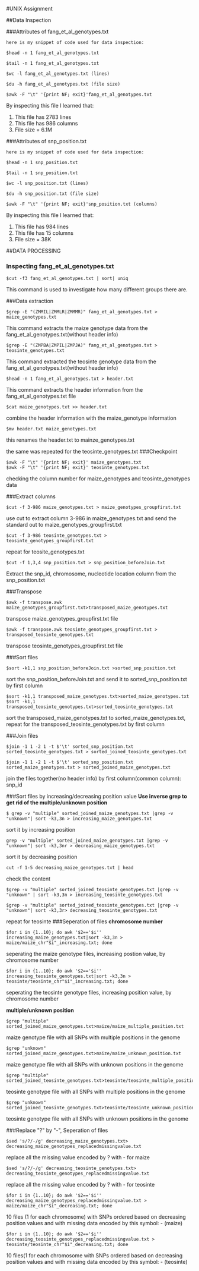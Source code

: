 #UNIX Assignment

##Data Inspection

###Attributes of fang_et_al_genotypes.txt

```
here is my snippet of code used for data inspection:
```
```
$head -n 1 fang_et_al_genotypes.txt
```
```
$tail -n 1 fang_et_al_genotypes.txt
```
```
$wc -l fang_et_al_genotypes.txt (lines)
```

```
$du -h fang_et_al_genotypes.txt (file size)
```

```
$awk -F "\t" '{print NF; exit}'fang_et_al_genotypes.txt
```
By inspecting this file I learned that:

1. This file has 2783 lines
2. This file has 986 columns
3. File size = 6.1M

###Attributes of snp_position.txt

```
here is my snippet of code used for data inspection:
```
```
$head -n 1 snp_position.txt
```
```
$tail -n 1 snp_position.txt
```
```
$wc -l snp_position.txt (lines)
```

```
$du -h snp_position.txt (file size)
```

```
$awk -F "\t" '{print NF; exit}'snp_position.txt (columns)
```
By inspecting this file I learned that:

1. This file has 984 lines
2. This file has 15 columns
3. File size = 38K

##DATA PROCESSING
### Inspecting fang_et_al_genotypes.txt

```
$cut -f3 fang_et_al_genotypes.txt | sort| uniq
```
This command is used to investigate how many different groups there are.

###Data extraction
```
$grep -E "(ZMMIL|ZMMLR|ZMMMR)" fang_et_al_genotypes.txt > maize_genotypes.txt
```
This command extracts the maize genotype data from the fang_et_al_genotypes.txt(without header info)

```
$grep -E "(ZMPBA|ZMPIL|ZMPJA)" fang_et_al_genotypes.txt > teosinte_genotypes.txt
```
This command extracted the teosinte genotype data from the fang_et_al_genotypes.txt(without header info)

```
$head -n 1 fang_et_al_genotypes.txt > header.txt
```
This command extracts the header information from the fang_et_al_genotypes.txt file

```
$cat maize_genotypes.txt >> header.txt
```
combine the header information with the maize_genotype information

```
$mv header.txt maize_genotypes.txt
```
this renames the header.txt to mainze_genotypes.txt

the same was repeated for the teosinte_genotypes.txt
###Checkpoint
```
$awk -F "\t" '{print NF; exit}' maize_genotypes.txt
$awk -F "\t" '{print NF; exit}' teosinte_genotypes.txt
```
checking the column number for maize_genotypes and teosinte_genotypes data

###Extract columns
```
$cut -f 3-986 maize_genotypes.txt > maize_genotypes_groupfirst.txt
```
use cut to extract column 3-986 in maize_genotypes.txt and send the standard out to maize_genotypes_groupfirst.txt

```
$cut -f 3-986 teosinte_genotypes.txt > teosinte_genotypes_groupfirst.txt
```
repeat for teosite_genotypes.txt

```
$cut -f 1,3,4 snp_position.txt > snp_position_beforeJoin.txt
```
Extract the snp_id, chromosome, nucleotide location column from the snp_position.txt

###Transpose
```
$awk -f transpose.awk maize_genotypes_groupfirst.txt>transposed_maize_genotypes.txt
```
transpose maize_genotypes_groupfirst.txt file

```
$awk -f transpose.awk teosinte_genotypes_groupfirst.txt > transposed_teosinte_genotypes.txt
```
transpose teosinte_genotypes_groupfirst.txt file

###Sort files

```
$sort -k1,1 snp_position_beforeJoin.txt >sorted_snp_position.txt
```

sort the snp_position_beforeJoin.txt and send it to sorted_snp_position.txt by first column


```
$sort -k1,1 transposed_maize_genotypes.txt>sorted_maize_genotypes.txt
$sort -k1,1 transposed_teosinte_genotypes.txt>sorted_teosinte_genotypes.txt
```

sort the transposed_maize_genotypes.txt to sorted_maize_genotypes.txt, repeat for the transposed_teosinte_genotypes.txt by first column

###Join files
```
$join -1 1 -2 1 -t $'\t' sorted_snp_position.txt sorted_teosinte_genotypes.txt > sorted_joined_teosinte_genotypes.txt

$join -1 1 -2 1 -t $'\t' sorted_snp_position.txt sorted_maize_genotypes.txt > sorted_joined_maize_genotypes.txt

```

join the files together(no header info) by first column(common column): snp_id

###Sort files by increasing/decreasing position value
**Use inverse grep to get rid of the multiple/unknown position**

```
$ grep -v "multiple" sorted_joined_maize_genotypes.txt |grep -v "unknown"| sort -k3,3n > increasing_maize_genotypes.txt
```

sort it by increasing position

```
grep -v "multiple" sorted_joined_maize_genotypes.txt |grep -v "unknown"| sort -k3,3nr > decreasing_maize_genotypes.txt
```
sort it by decreasing position

```
cut -f 1-5 decreasing_maize_genotypes.txt | head
```
check the content

```
$grep -v "multiple" sorted_joined_teosinte_genotypes.txt |grep -v "unknown" | sort -k3,3n > increasing_teosinte_genotypes.txt

$grep -v "multiple" sorted_joined_teosinte_genotypes.txt |grep -v "unknown"| sort -k3,3r> decreasing_teosinte_genotypes.txt
```
repeat for teosinte
###Seperation of files
**chromosome number**
```
$for i in {1..10}; do awk '$2=='$i'' increasing_maize_genotypes.txt|sort -k3,3n > maize/maize_chr"$i"_increasing.txt; done
```
seperating the maize genotype files, increasing postion value, by chromosome number

```
$for i in {1..10}; do awk '$2=='$i'' increasing_teosinte_genotypes.txt|sort -k3,3n > teosinte/teosinte_chr"$i"_increasing.txt; done
```
seperating the teosinte genotype files, increasing position value, by chromosome number

**multiple/unknown position**
```
$grep "multiple" sorted_joined_maize_genotypes.txt>maize/maize_multiple_position.txt
```
maize genotype file with all SNPs with multiple positions in the genome

```
$grep "unknown" sorted_joined_maize_genotypes.txt>maize/maize_unknown_position.txt
```
maize genotype file with all SNPs with unknown positions in the genome

```
$grep "multiple" sorted_joined_teosinte_genotypes.txt>teosinte/teosinte_multiple_position.txt
```
teosinte genotype file with all SNPs with multiple positions in the genome

```
$grep "unknown" sorted_joined_teosinte_genotypes.txt>teosinte/teosinte_unknown_position.txt
```
teosinte genotype file with all SNPs with unknown positions in the genome

###Replace "?" by "-", Seperation of files 
```
$sed 's/?/-/g' decreasing_maize_genotypes.txt> decreasing_maize_genotypes_replacedmissingvalue.txt
```
replace all the missing value encoded by ? with - for maize

```
$sed 's/?/-/g' decreasing_teosinte_genotypes.txt> decreasing_teosinte_genotypes_replacedmissingvalue.txt
```
replace all the missing value encoded by ? with - for teosinte


```
$for i in {1..10}; do awk '$2=='$i'' decreasing_maize_genotypes_replacedmissingvalue.txt > maize/maize_chr"$i"_decreasing.txt; done
```
10 files (1 for each chromosome) with SNPs ordered based on decreasing position values and with missing data encoded by this symbol: - (maize)


```
$for i in {1..10}; do awk '$2=='$i'' decreasing_teosinte_genotypes_replacedmissingvalue.txt > teosinte/teosinte_chr"$i"_decreasing.txt; done
```
10 files(1 for each chromosome with SNPs ordered based on decreasing position values and with missing data encoded by this symbol: - (teosinte)



